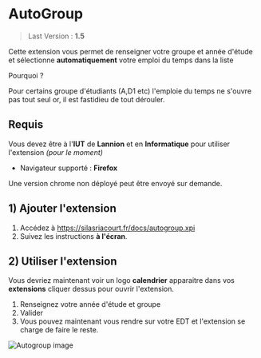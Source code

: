 # AutoGroup 

> Last Version :  **1.5**

Cette extension vous permet de renseigner votre groupe et année d'étude et sélectionne **automatiquement** votre emploi du temps dans la liste

Pourquoi ?

Pour certains groupe d'étudiants (A,D1 etc) l'emploie du temps ne s'ouvre pas tout seul or, il est fastidieu de tout dérouler.

## Requis

Vous devez être à l'**IUT** de **Lannion** et en **Informatique** pour utiliser l'extension *(pour le moment)*

- Navigateur supporté : **Firefox**

Une version chrome non déployé peut être envoyé sur demande.


## 1) Ajouter l'extension

1.  Accédez à  https://silasriacourt.fr/docs/autogroup.xpi
2.  Suivez les instructions **à l'écran**.

## 2) Utiliser l'extension

Vous devriez maintenant voir un logo **calendrier** apparaitre dans vos **extensions** cliquer dessus pour ouvrir l'extension.
1.  Renseignez votre année d'étude et groupe
2.  Valider
3.  Vous pouvez maintenant vous rendre sur votre EDT et l'extension se charge de faire le reste.

![Autogroup image](http://silasriacourt.fr/docs/autogroup.png)
